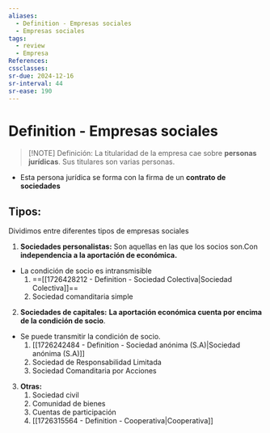 ```yaml
---
aliases:
  - Definition - Empresas sociales
  - Empresas sociales
tags:
  - review
  - Empresa
References: 
cssclasses:
sr-due: 2024-12-16
sr-interval: 44
sr-ease: 190
---
```

# Definition - Empresas sociales

> [!NOTE] Definición: 
> La titularidad de la empresa cae sobre **personas jurídicas**. Sus titulares son varias personas.
 + Esta persona jurídica se forma con la firma de un **contrato de sociedades**
## Tipos: 
Dividimos entre diferentes tipos de empresas sociales
1. **Sociedades personalistas:**
Son aquellas en las que los socios son.Con **independencia a la aportación de económica.** 
+ La condición de socio es intransmisible
	1. ==[[1726428212 - Definition - Sociedad Colectiva|Sociedad Colectiva]]==
	2. Sociedad comanditaria simple
2. **Sociedades de capitales:**
**La aportación económica cuenta por encima de la condición de socio**. 
+ Se puede transmitir la condición de socio. 
	1. [[1726242484 - Definition - Sociedad anónima (S.A)|Sociedad anónima (S.A)]] 
	2. Sociedad de Responsabilidad Limitada
	3. Sociedad Comanditaria por Acciones
3. **Otras:**
	1. Sociedad civil
	2. Comunidad de bienes
	3. Cuentas de participación 
	4. [[1726315564 - Definition - Cooperativa|Cooperativa]] 
